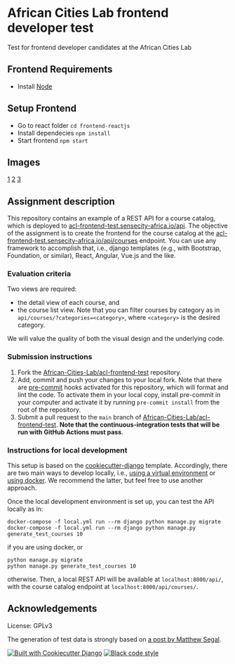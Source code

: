 # African Cities Lab frontend developer test

Test for frontend developer candidates at the African Cities Lab

## Frontend Requirements
* Install [Node](https://nodejs.org/en/download/)

## Setup Frontend
* Go to react folder `cd frontend-reactjs`
* Install dependecies `npm install`
* Start frontend `npm start`

## Images
[1](https://github.com/nabilraimi/acl-frontend-test/blob/main/frontend-reactjs/public/Capture%20d%E2%80%99e%CC%81cran%202022-01-27%20a%CC%80%206.18.34%20PM.png)
[2](https://github.com/nabilraimi/acl-frontend-test/blob/main/frontend-reactjs/public/Capture%20d%E2%80%99e%CC%81cran%202022-01-27%20a%CC%80%206.14.46%20PM.png)
[3](https://github.com/nabilraimi/acl-frontend-test/blob/main/frontend-reactjs/public/Capture%20d%E2%80%99e%CC%81cran%202022-01-27%20a%CC%80%206.14.30%20PM.png)


## Assignment description

This repository contains an example of a REST API for a course catalog, which is deployed to [acl-frontend-test.sensecity-africa.io/api](https://acl-frontend-test.sensecity-africa.io/api). The objective of the assignment is to create the frontend for the course catalog at the [acl-frontend-test.sensecity-africa.io/api/courses](https://acl-frontend-test.sensecity-africa.io/api/courses) endpoint. You can use any framework to accomplish that, i.e., django templates (e.g., with Bootstrap, Foundation, or similar), React, Angular, Vue.js and the like.

### Evaluation criteria

Two views are required:

* the detail view of each course, and
* the course list view. Note that you can filter courses by category as in  `api/courses/?categories=<category>`, where `<category>` is the desired category.

We will value the quality of both the visual design and the underlying code.

### Submission instructions

1. Fork the [African-Cities-Lab/acl-frontend-test](https://github.com/African-Cities-Lab/acl-frontend-test) repository.
2. Add, commit and push your changes to your local fork. Note that there are [pre-commit](https://pre-commit.com/) hooks activated for this repository, which will format and lint the code. To activate them in your local copy, install pre-commit in your computer and activate it by running `pre-commit install` from the root of the repository.
3. Submit a pull request to the `main` branch of [African-Cities-Lab/acl-frontend-test](https://github.com/African-Cities-Lab/acl-frontend-test). **Note that the continuous-integration tests that will be run with GitHub Actions must pass**.

### Instructions for local development

This setup is based on the [cookiecutter-django](https://github.com/cookiecutter/cookiecutter-django) template. Accordingly, there are two main ways to develop locally, i.e., [using a virtual environment](https://cookiecutter-django.readthedocs.io/en/latest/developing-locally.html) or [using docker](https://cookiecutter-django.readthedocs.io/en/latest/developing-locally-docker.html). We recommend the latter, but feel free to use another approach.

Once the local development environment is set up, you can test the API locally as in:

```console
docker-compose -f local.yml run --rm django python manage.py migrate
docker-compose -f local.yml run --rm django python manage.py generate_test_courses 10
```

if you are using docker, or

```console
python manage.py migrate
python manage.py generate_test_courses 10
```

otherwise. Then, a local REST API will be available at `localhost:8000/api/`, with the course catalog endpoint at `localhost:8000/api/courses/`.

## Acknowledgements

License: GPLv3

The generation of test data is strongly based on [a post by Matthew Segal](https://mattsegal.dev/django-factoryboy-dummy-data.html).

[![Built with Cookiecutter Django](https://img.shields.io/badge/built%20with-Cookiecutter%20Django-ff69b4.svg?logo=cookiecutter)](https://github.com/cookiecutter/cookiecutter-django/)
[![Black code style](https://img.shields.io/badge/code%20style-black-000000.svg)](https://github.com/ambv/black)
